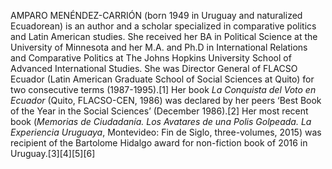 AMPARO MENÉNDEZ-CARRIÓN (born 1949 in Uruguay and naturalized Ecuadorean) is an author and a scholar specialized in comparative politics and Latin American studies. She received her BA in Political Science at the University of Minnesota and her M.A. and Ph.D in International Relations and Comparative Politics at The Johns Hopkins University School of Advanced International Studies. She was Director General of FLACSO Ecuador (Latin American Graduate School of Social Sciences at Quito) for two consecutive terms (1987-1995).[1] Her book _La Conquista del Voto en Ecuador_ (Quito, FLACSO-CEN, 1986) was declared by her peers ‘Best Book of the Year in the Social Sciences’ (December 1986).[2] Her most recent book (_Memorias de Ciudadanía. Los Avatares de una Polis Golpeada. La Experiencia Uruguaya_, Montevideo: Fin de Siglo, three-volumes, 2015) was recipient of the Bartolome Hidalgo award for non-fiction book of 2016 in Uruguay.[3][4][5][6]
